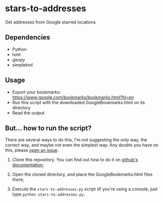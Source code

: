 stars-to-addresses
==================

Get addresses from Google starred locations

Dependencies
------------
* Python
* lxml
* geopy
* simplekml

Usage
-----

* Export your bookmarks: https://www.google.com/bookmarks/bookmarks.html?hl=en
* Run this script with the downloaded GoogleBookmarks.html on its directory
* Read the output

But... how to run the script?
-----------------------------

There are several ways to do this, I'm not suggesting the only way, the correct
way, and maybe not even the simplest way. Any doubts you have on this, please
[open an issue](https://github.com/marado/stars-to-addresses/issues).

1) Clone this repository. You can find out how to do it on [github's
   documentation](https://help.github.com/articles/cloning-a-repository/);

2) Open the cloned directory, and place the GoogleBookmarks.html files there;

3) Execute the `stars-to-addresses.py` script (if you're using a console, 
   just type `python stars-to-addresses.py`.
